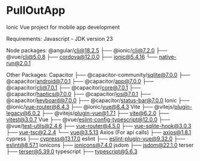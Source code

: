# PullOutApp
Ionic Vue project for mobile app development

Requirements:
Javascript - JDK version 23

Node packages:
@angular/cli@18.2.5
├── @ionic/cli@7.2.0
├── @vue/cli@5.0.8
├── cordova@12.0.0
├── ionic@5.4.16
└── native-run@2.0.1

Other Packages:
Capacitor
├── @capacitor-community/sqlite@7.0.0
├── @capacitor/android@7.0.1
├── @capacitor/app@7.0.0
├── @capacitor/cli@7.0.1
├── @capacitor/core@7.0.1
├── @capacitor/haptics@7.0.0
├── @capacitor/ios@7.0.1
├── @capacitor/keyboard@7.0.0
├── @capacitor/status-bar@7.0.0
Ionic
├── @ionic/vue-router@8.4.3
├── @ionic/vue@8.4.3
Vite
├── @vitejs/plugin-legacy@6.0.2
├── @vitejs/plugin-vue@1.7.1
├── vite@6.2.0
├── vitest@3.0.7
Vue
├── @vue/eslint-config-typescript@12.0.0
├── @vue/test-utils@2.4.6
├── vue-router@4.5.0
├── vue-sqlite-hook@3.0.3
├── vue-tsc@2.2.4
└── vue@3.5.13
Axios (For api calls)
├── axios@1.8.1
cypress
├── cypress@13.17.0
eslint
├── eslint-plugin-vue@9.32.0
├── eslint@8.57.1
ionicons
├── ionicons@7.4.0
jsdom
├── jsdom@22.1.0
terser
├── terser@5.39.0
typescript
├── typescript@5.6.3

